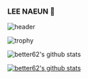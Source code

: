 ### LEE NAEUN :herb:
![header](https://capsule-render.vercel.app/api?type=rect&color=gradient&height=300&customColorList=1&section=header&text=Welcom%20&fontSize=40&animation=twinkling)


![trophy](https://github-profile-trophy.vercel.app/?username=better62)

![better62's github stats](https://github-readme-stats.vercel.app/api?username=better62&show_icons=true)

[![better62's github stats](https://github-readme-stats.vercel.app/api/top-langs/?username=better62&show_icons=true&hide_border=true&title_color=004386&icon_color=004386&layout=compact)](https://github.com/better62)
